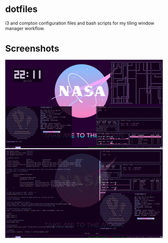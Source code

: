 # dotfiles
i3 and compton configuration files and bash scripts for my tiling window manager workflow.

# Screenshots
![](screenshots/rice.png)
![](screenshots/workflow.png)
